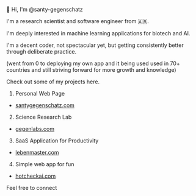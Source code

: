 👋 Hi, I'm @santy-gegenschatz

I'm a research scientist and software engineer from 🇦🇷.

I'm deeply interested in machine learning applications for biotech and AI.

I'm a decent coder, not spectacular yet, but getting consistently better through deliberate practice.

(went from 0 to deploying my own app and it being used used in 70+ countries and still striving forward for more growth and knowledge)

Check out some of my projects here.
1) Personal Web Page
- [santygegenschatz.com](https://santygegenschatz.com)
2) Science Research Lab
- [gegenlabs.com](https://www.gegenlabs.com/)
3) SaaS Application for Productivity
- [lebenmaster.com](https://www.lebenmaster.com)
4) Simple web app for fun
- [hotcheckai.com](https://hotcheckai.com)

Feel free to connect
